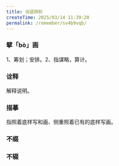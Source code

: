 ```yaml
---
title: 词语辨析
createTime: 2025/03/14 11:39:20
permalink: /remember/sv4b9vqb/
---
```



### 擘「bò」画
1、筹划；安排。2、指谋略，算计。

### 诠释
解释说明。

### 描摹
指照着底样写和画、侧重照着已有的底样写画。

### 不缀

### 不辍
